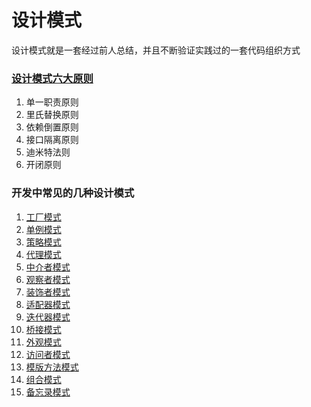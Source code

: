 # 设计模式

设计模式就是一套经过前人总结，并且不断验证实践过的一套代码组织方式

### [设计模式六大原则](http://www.uml.org.cn/sjms/201211023.asp)

1. 单一职责原则
2. 里氏替换原则
3. 依赖倒置原则
4. 接口隔离原则
5. 迪米特法则
6. 开闭原则

### 开发中常见的几种设计模式

1. [工厂模式](./工厂模式)
2. [单例模式](./单例模式)
3. [策略模式](./策略模式)
4. [代理模式](./代理模式)
5. [中介者模式](./中介者模式)
6. [观察者模式](./观察者模式)
7. [装饰者模式](./装饰者模式)
8. [适配器模式](./适配器模式)
9. [迭代器模式](./迭代器模式)
10. [桥接模式](./桥接模式)
11. [外观模式](./外观模式)
12. [访问者模式](./访问者模式)
13. [模版方法模式](./模版方法模式)
14. [组合模式](./组合模式)
15. [备忘录模式](./备忘录模式)
